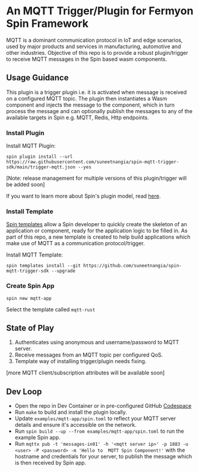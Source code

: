 # An MQTT Trigger/Plugin for Fermyon Spin Framework

MQTT is a dominant communication protocol in IoT and edge scenarios, used by major products and services in manufacturing, automotive and other industries.
Objective of this repo is to provide a robust plugin/trigger to receive MQTT messages in the Spin based wasm components.

## Usage Guidance

This plugin is a trigger plugin i.e. it is activated when message is received on a configured MQTT topic.
The plugin then instantiates a Wasm component and injects the message to the component, which in turn process the message and can optionally publish the messages to any of the available targets in Spin e.g. MQTT, Redis, Http endpoints.

### Install Plugin

Install MQTT Plugin:

`spin plugin install --url https://raw.githubusercontent.com/suneetnangia/spin-mqtt-trigger-sdk/main/trigger-mqtt.json --yes`

[Note: release management for multiple versions of this plugin/trigger will be added soon]

If you want to learn more about Spin's plugin model, read [here](https://www.fermyon.com/blog/managing-spin-templates-and-plugins).

### Install Template

[Spin templates](https://www.fermyon.com/blog/managing-spin-templates-and-plugins) allow a Spin developer to quickly create the skeleton of an application or component, ready for the application logic to be filled in. As part of this repo, a new template is created to help build applications which make use of MQTT as a communication protocol/trigger.

Install MQTT Template:

`spin templates install --git https://github.com/suneetnangia/spin-mqtt-trigger-sdk --upgrade`

### Create Spin App

`spin new mqtt-app`

Select the template called `mqtt-rust`

## State of Play

1. Authenticates using anonymous and username/password to MQTT server.
2. Receive messages from an MQTT topic per configured QoS.
3. Template way of installing trigger/plugin needs fixing.

[more MQTT client/subscription attributes will be available soon]

## Dev Loop

* Open the repo in Dev Container or in pre-configured GitHub [Codespace](https://codespaces.new/suneetnangia/spin-mqtt-trigger-sdk)
* Run `make` to build and install the plugin locally.
* Update `examples/mqtt-app/spin.toml` to reflect your MQTT server details and ensure it's accessible on the network.
* Run `spin build --up --from examples/mqtt-app/spin.toml` to run the example Spin app.
* Run `mqttx pub -t 'messages-in01' -h '<mqtt server ip>' -p 1883 -u <user> -P <password> -m 'Hello to  MQTT Spin Component!'` with the hostname and credentials for your server, to publish the message which is then received by Spin app.
